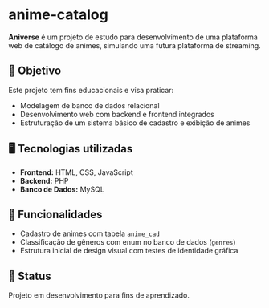 # anime-catalog

**Aniverse** é um projeto de estudo para desenvolvimento de uma plataforma web de catálogo de animes, simulando uma futura plataforma de streaming.

## 🎯 Objetivo

Este projeto tem fins educacionais e visa praticar:

- Modelagem de banco de dados relacional
- Desenvolvimento web com backend e frontend integrados
- Estruturação de um sistema básico de cadastro e exibição de animes

## 🖥 Tecnologias utilizadas

- **Frontend:** HTML, CSS, JavaScript  
- **Backend:** PHP  
- **Banco de Dados:** MySQL

## 🔧 Funcionalidades

- Cadastro de animes com tabela `anime_cad`
- Classificação de gêneros com enum no banco de dados (`genres`)
- Estrutura inicial de design visual com testes de identidade gráfica

## 🚧 Status

Projeto em desenvolvimento para fins de aprendizado.
